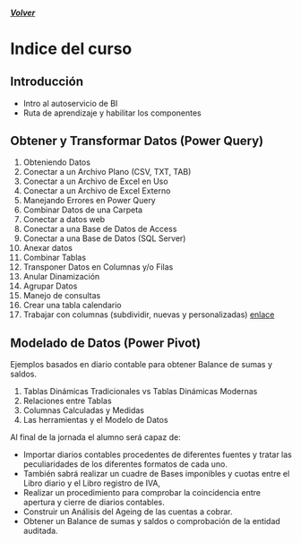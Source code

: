 ##### [Volver](/Curso-de-Herramientas-analiticas-para-auditoria-I/)


# Indice del curso

## Introducción
  *	Intro al autoservicio de BI <i class="far fa-file-pdf"></i>
  *	Ruta de aprendizaje y habilitar los componentes <i class="far fa-file-word"></i>
## Obtener y Transformar Datos (Power Query)
  1. Obteniendo Datos
  1.	Conectar a un Archivo Plano (CSV, TXT, TAB) <a href="#"><i class="far fa-file-code"></i> </a>
  1.	Conectar a un Archivo de Excel en Uso
  1.	Conectar a un Archivo de Excel Externo
  1.	Manejando Errores en Power Query
  1.	Combinar Datos de una Carpeta  <i class="far fa-file-archive"></i>
  1.	Conectar a datos web
  1.	Conectar a una Base de Datos de Access <i class="fas fa-database"></i>
  1.	Conectar a una Base de Datos (SQL Server) <i class="fas fa-database"></i>
  1.	Anexar datos
  1.	Combinar Tablas 
  1.	Transponer Datos en Columnas y/o Filas
  1.	Anular Dinamización
  1.	Agrupar Datos
  1. Manejo de consultas
  1. Crear una tabla calendario
  1. Trabajar con columnas (subdividir, nuevas y personalizadas) <a href="#"> <i class="fas fa-file-excel"></i>enlace</a> 



 
## Modelado de Datos (Power Pivot)
  Ejemplos basados en diario contable para obtener Balance de sumas y saldos.
  1.	Tablas Dinámicas Tradicionales vs Tablas Dinámicas Modernas
  1.	Relaciones entre Tablas
  1.	Columnas Calculadas y Medidas
  1.	Las herramientas y el Modelo de Datos


Al final de la jornada el alumno será capaz de:
*	Importar diarios contables procedentes de diferentes fuentes y tratar las peculiaridades de los diferentes formatos de cada uno.
*	También sabrá realizar un cuadre de Bases imponibles y cuotas entre el Libro diario y el Libro registro de IVA, 
*	Realizar un procedimiento para comprobar la coincidencia entre apertura y cierre de diarios contables.
*	Construir un Análisis del Ageing de las cuentas a cobrar. 
*	Obtener un Balance de sumas y saldos o comprobación de la entidad auditada.

